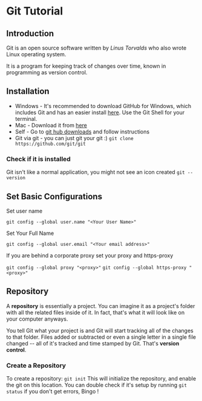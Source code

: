 # Git Tutorial
## Introduction
Git is an open source software written by *Linus Torvalds*
who also wrote Linux operating system.

It is a program for keeping track of changes over time, known in programming as version control.

## Installation
* Windows - It's recommended to download GitHub for Windows, which includes Git and has an easier install [here](http://windows.github.com). Use the Git Shell for your terminal.
* Mac - Download it from [here](http://mac.github.com)
* Self - Go to [git hub downloads](http://git-scm.com/downloads) and follow instructions
* Git via git - you can just git your git :) ```git clone https://github.com/git/git```

### Check if it is installed
Git isn't like a normal application, you might not see an icon created
```git --version```
## Set Basic Configurations
Set user name

```git config --global user.name "<Your User Name>"```

Set Your Full Name

```git config --global user.email "<Your email address>"```

If you are behind a corporate proxy set your proxy and https-proxy

```git config --global proxy "<proxy>"```
```git config --global https-proxy "<proxy>"```


## Repository
A **repository** is essentially a project. You can imagine it as a project's folder with all the related files inside of it. In fact, that's what it will look like on your computer anyways.

You tell Git what your project is and Git will start tracking all of the changes to that folder. Files added or subtracted or even a single letter in a single file changed -- all of it's tracked and time stamped by Git. That's **version control**.

### Create a Repository
To create a repository:
```git init```
This will initialize the repository, and enable the git on this location. You can double check if it's setup by running ```git status``` if you don't get errors, Bingo !
